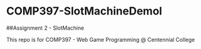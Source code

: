 # COMP397-SlotMachineDemol

##Assignment 2 - SlotMachine

This repo is for COMP397 - Web Game Programming @ Centennial College 

